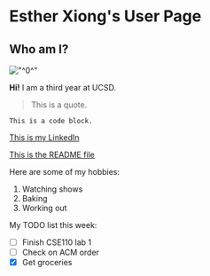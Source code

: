 # Esther Xiong's User Page

## Who am I?

!["^0^"](https://i.imgur.com/sb75co7.jpeg)

**Hi!** I am a third year at UCSD.

> This is a quote.

```
This is a code block.
```

[This is my LinkedIn](www.linkedin.com/in/esther-xiong)

[This is the README file](README.md)

Here are some of my hobbies:

1. Watching shows
2. Baking
3. Working out

My TODO list this week:

- [ ] Finish CSE110 lab 1
- [ ] Check on ACM order
- [X] Get groceries
